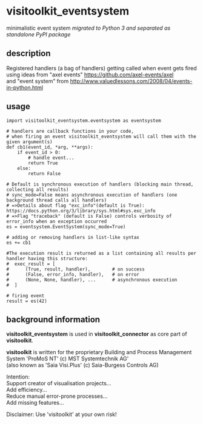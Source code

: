 # visitoolkit_eventsystem
minimalistic event system 
*migrated to Python 3 and separated as standalone PyPI package*

## description
Registered handlers (a bag of handlers) getting called when event gets fired  
using ideas from "axel events" https://github.com/axel-events/axel  
and "event system" from http://www.valuedlessons.com/2008/04/events-in-python.html

## usage
    import visitoolkit_eventsystem.eventsystem as eventsystem

    # handlers are callback functions in your code,
    # when firing an event visitoolkit_eventsystem will call them with the given argument(s)
    def cb1(event_id, *arg, **args):
        if event_id > 0:
            # handle event...
            return True
        else:
            return False

    # Default is synchronous execution of handlers (blocking main thread, collecting all results)
    # sync_mode=False means asynchronous execution of handlers (one background thread calls all handlers) 
    # =>Details about flag "exc_info"(default is True): https://docs.python.org/3/library/sys.html#sys.exc_info
    # =>Flag "traceback" (default is False) controls verbosity of error_info when an exception occurred
    es = eventsystem.EventSystem(sync_mode=True)
    
    # adding or removing handlers in list-like syntax
    es += cb1

    #The execution result is returned as a list containing all results per handler having this structure:
    #  exec_result = [
    #      (True, result, handler),        # on success
    #      (False, error_info, handler),   # on error
    #      (None, None, handler), ...      # asynchronous execution
    #  ]

    # firing event
    result = es(42)


## background information
**visitoolkit_eventsystem** is used in **visitoolkit_connector** as core part of **visitoolkit**. 

**visitoolkit** is written for the proprietary Building and Process Management System
'ProMoS NT' (c) MST Systemtechnik AG'  
(also known as 'Saia Visi.Plus' (c) Saia-Burgess Controls AG) 

Intention:  
Support creator of visualisation projects...  
Add efficiency...  
Reduce manual error-prone processes...  
Add missing features...

Disclaimer: Use 'visitoolkit' at your own risk!
